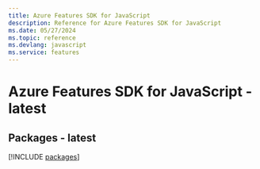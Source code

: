 ```yaml
---
title: Azure Features SDK for JavaScript
description: Reference for Azure Features SDK for JavaScript
ms.date: 05/27/2024
ms.topic: reference
ms.devlang: javascript
ms.service: features
---
```

# Azure Features SDK for JavaScript - latest
## Packages - latest
[!INCLUDE [packages](features-index.md)]